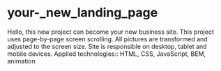 # your-_new_landing_page
Hello, this new project can become your new business site.  This project uses page-by-page screen scrolling. All pictures are transformed and adjusted to the screen size. Site is responsible on desktop, tablet and mobile devices. Applied technologies:: HTML, CSS, JavaScript, BEM, animation
